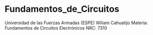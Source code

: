 # Fundamentos_de_Circuitos
Universidad de las Fuerzas Armadas (ESPE)  Wiliam Cahuatijo  Materia: Fundamentos de Circuitos Electrónicos  NRC: 7310
